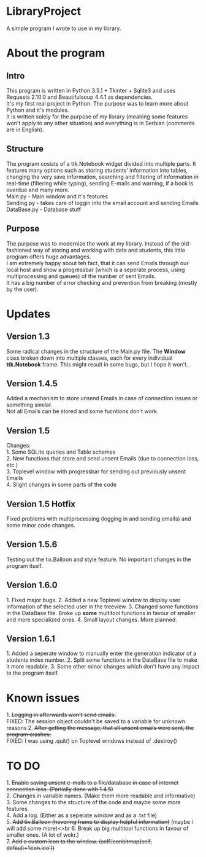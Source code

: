 # LibraryProject
A simple program I wrote to use in my library.

<h1>About the program</h1>
<h2>Intro</h2>
This program is written in Python 3.5.1 + Tkinter + Sqlite3 and uses Requests 2.10.0 and Beautifulsoup 4.4.1 as dependencies.<br>
It's my first real project in Python. The purpose was to learn more about Python and it's modules.<br>
It is written solely for the purpose of my library (meaning some features won't apply to any other situation) 
and everything is in Serbian (comments are in English).

<h2>Structure</h2>
The program cosists of a ttk.Notebook widget divided into multiple parts. It features many options such as storing students' 
information into tables, changing the very save information, searching and filtering of information in real-time (filtering while typing), 
sending E-mails and warning, if a book is overdue and many more.<br>
Main.py - Main window and it's features<br>
Sending.py - takes care of loggin into the email account and sending Emails<br>
DataBase.py - Database stuff

<h2>Purpose</h2>
The purpose was to modernize the work at my library. Instead of the old-fashioned way of storing and working with data and students,
this little program offers huge advantages.<br>
I am extremely happy about teh fact, that it can send Emails through our local host and show a progressbar (which is a seperate process, 
using multiprocessing and queues) of the number of sent Emails.<br>
It has a big number of error checking and prevention from breaking (mostly by the user).

<h1>Updates</h1>

<h2>Version 1.3</h2>
Some radical changes in the structure of the Main.py file. The <b>Window</b> class broken down into multiple classes, each for every individual <b>ttk.Notebook</b> frame. This might result in some bugs, but I hope it won't.

<h2>Version 1.4.5</h2>
Added a mechanism to store unsend Emails in case of connection issues or something similar.<br>
Not all Emails can be stored and some fucntions don't work.

<h2>Version 1.5</h2>
Changes: <br>
1. Some SQLite queries and Table schemes<br>
2. New functions that store and send unsent Emails (due to connection loss, etc.)<br>
3. Toplevel window with progressbar for sending out previously unsent Emails<br>
4. Slight changes in some parts of the code<br>

<h2>Version 1.5 Hotfix</h2>
Fixed problems with multiprocessing (logging in and sending emails) and some minor code changes.

<h2>Version 1.5.6</h2>
Testing out the tix.Balloon and style feature. No important changes in the program itself.

<h2>Version 1.6.0</h2>
1. Fixed major bugs.
2. Added a new Toplevel window to display user information of the selected user in the treeview.
3. Changed some functions in the DataBase file. Broke up <b>some</b> multitool functions in favour of smaller and more specialized ones.
4. Small layout changes. More planned.

<h2>Version 1.6.1</h2>
1. Added a seperate window to manually enter the generation indicator of a students index number.
2. Split some functions in the DataBase file to make it more readable.
3. Some other minor changes which don't have any impact to the program itself.

<h1>Known issues</h1>
1. <strike>Logging in afterwards won't send emails.</strike> <br>FIXED: The session object couldn't be saved to a variable for unknown reasons
2. <strike>After getting the message, that all unsent emails were sent, the program crashes.</strike> <br>FIXED: I was using .quit() on Toplevel windows instead of .destroy()

<h1>TO DO</h1>
1. <strike>Enable saving unsent e-mails to a file/database in case of internet connection loss. (Partially done with 1.4.5)</strike><br>
2. Changes in variable names. (Make them more readable and informative)<br>
3. Some changes to the structure of the code and maybe some more features.<br>
4. Add a log. (Either as a seperate window and as a .txt file)<br>
5. <strike>Add tix.Balloon (hovering frame to display helpful information)</strike> (maybe i will add some more)<>br
6. Break up big multitool functions in favour of smaller ones. (A lot of wokr.)<br>
7. <strike>Add a custom icon to the window. (self.iconbitmap(self, default='icon.ico'))</strike><br>
